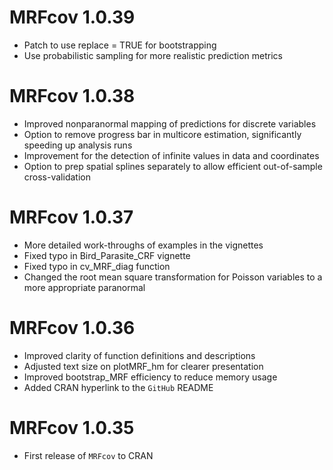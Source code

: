 # MRFcov 1.0.39
*   Patch to use replace = TRUE for bootstrapping
*   Use probabilistic sampling for more realistic prediction metrics

# MRFcov 1.0.38
*   Improved nonparanormal mapping of predictions for discrete variables
*   Option to remove progress bar in multicore estimation, significantly speeding up analysis runs
*   Improvement for the detection of infinite values in data and coordinates
*   Option to prep spatial splines separately to allow efficient out-of-sample cross-validation

# MRFcov 1.0.37
*   More detailed work-throughs of examples in the vignettes
*   Fixed typo in Bird_Parasite_CRF vignette
*   Fixed typo in cv_MRF_diag function
*   Changed the root mean square transformation for Poisson variables to a more appropriate paranormal

# MRFcov 1.0.36
*   Improved clarity of function definitions and descriptions
*   Adjusted text size on plotMRF_hm for clearer presentation
*   Improved bootstrap_MRF efficiency to reduce memory usage
*   Added CRAN hyperlink to the `GitHub` README

# MRFcov 1.0.35

*   First release of `MRFcov` to CRAN
